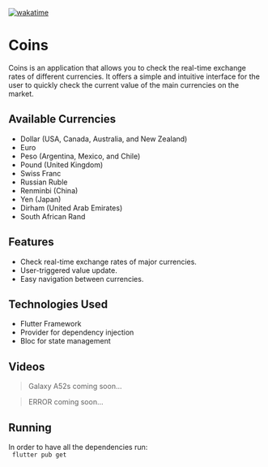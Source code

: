 [![wakatime](https://wakatime.com/badge/github/fagnerdossantos/coins.svg)](https://wakatime.com/badge/github/fagnerdossantos/coins)
# Coins

Coins is an application that allows you to check the real-time exchange rates of different currencies. It offers a simple and intuitive interface for the user to quickly check the current value of the main currencies on the market.

## Available Currencies

-   Dollar (USA, Canada, Australia, and New Zealand)
-   Euro
-   Peso (Argentina, Mexico, and Chile)
-   Pound (United Kingdom)
-   Swiss Franc
-   Russian Ruble
-   Renminbi (China)
-   Yen (Japan)
-   Dirham (United Arab Emirates)
-   South African Rand

## Features

-   Check real-time exchange rates of major currencies.
-   User-triggered value update.
-   Easy navigation between currencies.

## Technologies Used

-   Flutter Framework
-   Provider for dependency injection
-   Bloc for state management

## Videos
> Galaxy A52s
> coming soon...


> ERROR
> coming soon...


## Running
In order to have all the dependencies run:<br>
``` flutter pub get```

